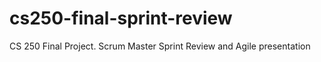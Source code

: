 # cs250-final-sprint-review
CS 250 Final Project. Scrum Master Sprint Review and Agile presentation
